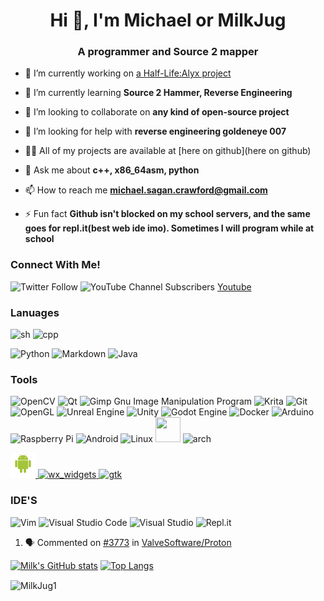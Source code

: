 <h1 align="center">Hi 👋, I'm Michael or MilkJug</h1>
<h3 align="center">A programmer and Source 2 mapper</h3>


- 🔭 I’m currently working on [a Half-Life:Alyx project](https://www.youtube.com/watch?v=pduHWVVlJO0)

- 🌱 I’m currently learning **Source 2 Hammer, Reverse Engineering**

- 👯 I’m looking to collaborate on **any kind of open-source project**

- 🤝 I’m looking for help with **reverse engineering goldeneye 007**

- 👨‍💻 All of my projects are available at [here on github](here on github)

- 💬 Ask me about **c++, x86_64asm, python**

- 📫 How to reach me **michael.sagan.crawford@gmail.com**

- ⚡ Fun fact **Github isn't blocked on my school servers, and the same goes for repl.it(best web ide imo). Sometimes I will program while at school**

### Connect With Me!
![Twitter Follow](https://img.shields.io/twitter/follow/sagan_crawford?color=%231DA1F2&logo=Twitter&style=for-the-badge)
![YouTube Channel Subscribers](https://img.shields.io/youtube/channel/subscribers/UCQddmybOTQu_xz0Pl1sgwGQ?color=%23FF0000&label=Water&logo=Youtube&logoColor=%23FF0000&style=for-the-badge)
[Youtube](https://www.youtube.com/channel/UCQddmybOTQu_xz0Pl1sgwGQ)

### Lanuages
<img alt="sh" src="https://img.shields.io/badge/shell_script-%23121011.svg?style=for-the-badge&logo=gnu-bash&logoColor=white">
<img alt="cpp" src="https://img.shields.io/badge/c++-%2300599C.svg?style=for-the-badge&logo=c%2B%2B&logoColor=white"> 

![Python](https://img.shields.io/badge/python-%2314354C.svg?style=for-the-badge&logo=python&logoColor=white)
![Markdown](https://img.shields.io/badge/markdown-%23000000.svg?style=for-the-badge&logo=markdown&logoColor=white)
![Java](https://img.shields.io/badge/java-%23ED8B00.svg?style=for-the-badge&logo=java&logoColor=white)

### Tools
![OpenCV](https://img.shields.io/badge/opencv-%23white.svg?style=for-the-badge&logo=opencv&logoColor=white)
![Qt](https://img.shields.io/badge/Qt-%23217346.svg?style=for-the-badge&logo=Qt&logoColor=white)
![Gimp Gnu Image Manipulation Program](https://img.shields.io/badge/Gimp-657D8B?style=for-the-badge&logo=gimp&logoColor=FFFFFF)
![Krita](https://img.shields.io/badge/Krita-203759?style=for-the-badge&logo=krita&logoColor=EEF37B)
![Git](https://img.shields.io/badge/git-%23F05033.svg?style=for-the-badge&logo=git&logoColor=white)
![OpenGL](https://img.shields.io/badge/OpenGL-%23FFFFFF.svg?style=for-the-badge&logo=opengl)
![Unreal Engine](https://img.shields.io/badge/unrealengine-%23313131.svg?style=for-the-badge&logo=unrealengine&logoColor=white)
![Unity](https://img.shields.io/badge/unity-%23000000.svg?style=for-the-badge&logo=unity&logoColor=white)
![Godot Engine](https://img.shields.io/badge/GODOT-%23FFFFFF.svg?style=for-the-badge&logo=godot-engine)
![Docker](https://img.shields.io/badge/docker-%230db7ed.svg?style=for-the-badge&logo=docker&logoColor=white)
![Arduino](https://img.shields.io/badge/-Arduino-00979D?style=for-the-badge&logo=Arduino&logoColor=white)
![Raspberry Pi](https://img.shields.io/badge/-RaspberryPi-C51A4A?style=for-the-badge&logo=Raspberry-Pi)
![Android](https://img.shields.io/badge/Android-3DDC84?style=for-the-badge&logo=android&logoColor=white)
![Linux](https://img.shields.io/badge/Linux-FCC624?style=for-the-badge&logo=linux&logoColor=black)
<img src="https://simpleicons.org/icons/blender.svg" height="40" width="40">
<img alt="arch" width="40" height="40" src="https://simpleicons.org/icons/archlinux.svg"/> </p> 
<p align="left"> <a href="https://developer.android.com" target="_blank"> <img src="https://raw.githubusercontent.com/devicons/devicon/master/icons/android/android-original-wordmark.svg" alt="android" width="40" height="40"/> </a> 
<a href="https://www.wxwidgets.org/" target="_blank"> <img src="https://upload.wikimedia.org/wikipedia/commons/b/bb/WxWidgets.svg" alt="wx_widgets" width="40" height="40"/> </a>
<a href="https://www.gtk.org/" target="_blank"> 
<img src="https://upload.wikimedia.org/wikipedia/commons/7/71/GTK_logo.svg" alt="gtk" width="40" height="39"/> </a> 

### IDE'S
![Vim](https://img.shields.io/badge/VIM-%2311AB00.svg?style=for-the-badge&logo=vim&logoColor=white)
![Visual Studio Code](https://img.shields.io/badge/VisualStudioCode-0078d7.svg?style=for-the-badge&logo=visual-studio-code&logoColor=white)
![Visual Studio](https://img.shields.io/badge/VisualStudio-5C2D91.svg?style=for-the-badge&logo=visual-studio&logoColor=white)
![Repl.it](https://img.shields.io/badge/Repl.it-%230D101E.svg?style=for-the-badge&logo=replit&logoColor=white)



<!--START_SECTION:activity-->
1. 🗣 Commented on [#3773](https://github.com/ValveSoftware/Proton/issues/3773) in [ValveSoftware/Proton](https://github.com/ValveSoftware/Proton)
<!--END_SECTION:activity-->


[![Milk's GitHub stats](https://github-readme-stats.vercel.app/api?username=MilkJug1&theme=radical)](https://github.com/anuraghazra/github-readme-stats)
[![Top Langs](https://github-readme-stats.vercel.app/api/top-langs/?username=MilkJug1&theme=radical)](https://github.com/anuraghazra/github-readme-stats)
<p><img align="center" src="https://github-readme-streak-stats.herokuapp.com/?user=MilkJug1&theme=radical" alt="MilkJug1" /></p>


